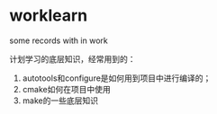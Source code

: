 # worklearn
some records with in work 

计划学习的底层知识，经常用到的：

1. autotools和configure是如何用到项目中进行编译的；
2. cmake如何在项目中使用
3. make的一些底层知识

